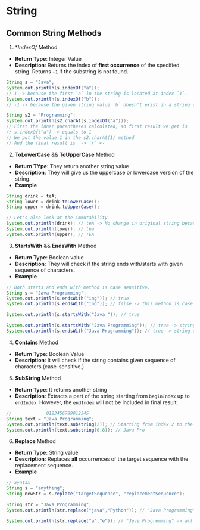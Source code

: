 # String
## Common String Methods

1. **IndexOf* Method
* **Return Type**: Integer Value
* **Description**: Returns the index of **first occurrence** of the specified string. Returns `-1` if the substring
  is not found.
```java
String s = "Java";
System.out.println(s.indexOf("a")); 
// 1 -> because the first `a` in the string is located at index `1`. 
System.out.println(s.indexOf("b")); 
// -1 -> because the given string value `b` doesn't exist in a string variable `s`. 

String s2 = "Programming";
System.out.println(s2.charAt(s.indexOf("a"))); 
// First the inner parentheses calculated, so first result we get is 
// s.indexOf("a") -> equals to 1
// We put the value 1 in the s2.charAt(1) method
// And the final result is  -> `r` <-

```

2. **ToLowerCase** && **ToUpperCase** Method
* **Return TYpe**: They return another string value
* **Description**: They will give us the uppercase or lowercase version of the string.
* **Example**
```java 
String drink = teA; 
String lower = drink.toLowerCase();
String upper = drink.toUpperCase();

// Let's also look at the immutability
System.out.println(drink); // teA -> No change in original string because it is not reassigned with any value.
System.out.println(lower); // tea
System.out.println(upper); // TEA
```
3. **StartsWith** && **EndsWith** Method
* **Return Type**: Boolean value
* **Description**: They will check if the string ends with/starts with given sequence of characters.
* **Example**
```java 
// Both starts and ends with method is case sensitive.
String s = "Java Programming";
System.out.println(s.endsWith("ing")); // true
System.out.println(s.endsWith("Ing")); // false -> this method is case sensitive

System.out.println(s.startsWith("Java ")); // true

System.out.println(s.startsWith("Java Programming")); // true -> string starts with itself.
System.out.println(s.endsWith("Java Programming")); // true -> string ends with itself.
```
4. **Contains** Method
* **Return Type**: Boolean Value
* **Description**: It will check if the string contains given sequence of characters.(case-sensitive.)

5. **SubString** Method
* **Return Type**: It returns another string
* **Description**: Extracts a part of the string starting from `beginIndex` up to
  `endIndex`. However, the `endIndex` will not be included in final result.
```java 
//             0123456789012345
String text = "Java Programming";
System.out.println(text.substring(2)); // Starting from index 2 to the end of string. -> va Programming
System.out.println(text.substring(0,8)); // Java Pro
```
6. **Replace** Method
* **Return Type**: String value
* **Description**: Replaces **all** occurrences of the target sequence with the replacement sequence.
* **Example**
```java
// Syntax
String s = "anything";
String newStr = s.replace("targetSequence", "replacementSequence");
```
```java
String str = "Java Programming";
System.out.println(str.replace("java","Python")); // "Java Programming" -> str has `Java` not `java`

System.out.println(str.replace("a","e")); // "Jeve Progremming" -> all the a's replaced with e

```




